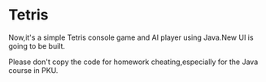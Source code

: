 # Tetris
Now,it's a simple Tetris console game and AI player using Java.New UI is going to be built. 

Please don't copy the code for homework cheating,especially for the Java course in PKU.  

